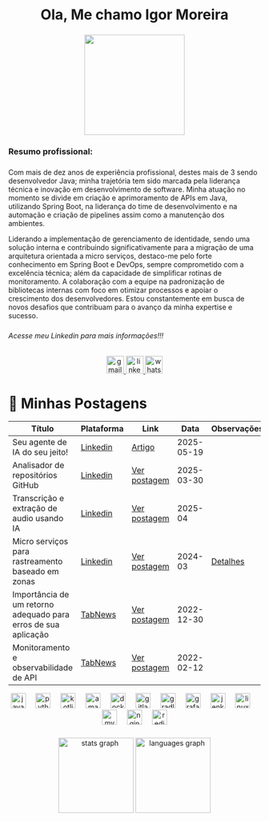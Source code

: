 <h1 align="center">Ola, Me chamo Igor Moreira</h1>

###

<div align="center">
  <img height="200" src="https://avatars.githubusercontent.com/u/56927248?v=4"  />
</div>

###

<h3 align="left">Resumo profissional:</h3>

###

<p align="left">Com mais de dez anos de experiência profissional, destes mais de 3 sendo desenvolvedor Java; minha trajetória tem sido marcada pela liderança técnica e inovação em desenvolvimento de software. Minha atuação no momento se divide em criação e aprimoramento de APIs em Java, utilizando Spring Boot, na liderança do time de desenvolvimento e na automação e criação de pipelines assim como a manutenção dos ambientes.

Liderando a implementação de gerenciamento de identidade, sendo uma solução interna e contribuindo significativamente para a migração de uma arquitetura orientada a micro serviços, destaco-me pelo forte conhecimento em Spring Boot e DevOps, sempre comprometido com a excelência técnica; além da capacidade de simplificar rotinas de monitoramento. A colaboração com a equipe na padronização de bibliotecas internas com foco em otimizar processos e apoiar o crescimento dos desenvolvedores. Estou constantemente em busca de novos desafios que contribuam para o avanço da minha expertise e sucesso.</p>

###

<h6 align="left">Acesse meu Linkedin para mais informações!!!</h6>

###

<div align="center">
  <a href="alvesmoreiraigor@gmail.com" target="_blank">
    <img src="https://img.shields.io/static/v1?message=Gmail&logo=gmail&label=&color=D14836&logoColor=white&labelColor=&style=for-the-badge" height="35" alt="gmail logo"  />
  </a>
  <a href="https://www.linkedin.com/in/alves-dev" target="_blank">
    <img src="https://img.shields.io/static/v1?message=LinkedIn&logo=linkedin&label=&color=0077B5&logoColor=white&labelColor=&style=for-the-badge" height="35" alt="linkedin logo"  />
  </a>
  <a href="https://wa.me/5534984134154" target="_blank">
    <img src="https://img.shields.io/static/v1?message=Whatsapp&logo=whatsapp&label=&color=25D366&logoColor=white&labelColor=&style=for-the-badge" height="35" alt="whatsapp logo"  />
  </a>
</div>

###

# 📝 Minhas Postagens

| Título                                                         | Plataforma                                         | Link                                                                                                                                                                                                                                          | Data       | Observações                                          |
|----------------------------------------------------------------|----------------------------------------------------|-----------------------------------------------------------------------------------------------------------------------------------------------------------------------------------------------------------------------------------------------|------------|------------------------------------------------------|
| Seu agente de IA do seu jeito!                                 | [Linkedin](https://www.linkedin.com/in/alves-dev/) | [Artigo](https://www.linkedin.com/pulse/seu-agente-de-ia-do-jeito-igor-moreira-nhu6f)                                                                                                                                                         | 2025-05-19 |                                                      |
| Analisador de repositórios GitHub                              | [Linkedin](https://www.linkedin.com/in/alves-dev/) | [Ver postagem](https://www.linkedin.com/posts/alves-dev_se-voc%C3%AA-tamb%C3%A9m-%C3%A9-met%C3%B3dico-assim-como-eu-activity-7312442985269399554-z-Pd?utm_source=share&utm_medium=member_desktop&rcm=ACoAACZTj6UBUlD_TpaOGmdtnXd_17e6lVgAphI) | 2025-03-30 |                                                      |
| Transcrição e extração de audio usando IA                      | [Linkedin](https://www.linkedin.com/in/alves-dev/) | [Ver postagem](https://www.linkedin.com/posts/alves-dev_ai-activity-7180541960170979328-GngI?utm_source=share&utm_medium=member_desktop&rcm=ACoAACZTj6UBUlD_TpaOGmdtnXd_17e6lVgAphI)                                                          | 2025-04    |                                                      |
| Micro serviços para rastreamento baseado em zonas              | [Linkedin](https://www.linkedin.com/in/alves-dev/) | [Ver postagem](https://www.linkedin.com/posts/alves-dev_fala-pessoal-quero-compartilhar-com-voc%C3%AAs-activity-7171456340400304128-hb3F?utm_source=share&utm_medium=member_desktop&rcm=ACoAACZTj6UBUlD_TpaOGmdtnXd_17e6lVgAphI)              | 2024-03    | [Detalhes](posts/stack-life-python-kotlin/README.md) |
| Importância de um retorno adequado para erros de sua aplicação | [TabNews](https://www.tabnews.com.br/IgorMA)       | [Ver postagem](https://www.tabnews.com.br/IgorMA/importancia-de-um-retorno-adequado-para-erros-de-sua-aplicacao)                                                                                                                              | 2022-12-30 |                                                      |
| Monitoramento e observabilidade de API                         | [TabNews](https://www.tabnews.com.br/IgorMA)       | [Ver postagem](https://www.tabnews.com.br/IgorMA/monitoramento-e-observabilidade-de-api)                                                                                                                                                      | 2022-02-12 |                                                      |

<div align="center">
  <img src="https://cdn.jsdelivr.net/gh/devicons/devicon/icons/java/java-original.svg" height="30" alt="java logo"  />
  <img width="12" />
  <img src="https://cdn.jsdelivr.net/gh/devicons/devicon/icons/python/python-original.svg" height="30" alt="python logo"  />
  <img width="12" />
  <img src="https://cdn.iconscout.com/icon/free/png-512/free-kotlin-2038873-1720086.png?f=webp&w=512" height="30" alt="kotlin logo"  />
  <img width="12" />
  <img src="https://cdn.iconscout.com/icon/free/png-512/free-aws-1869025-1583149.png?f=webp&w=512" height="30" alt="amazonwebservices logo"  />
  <img width="12" />
  <img src="https://cdn.jsdelivr.net/gh/devicons/devicon/icons/docker/docker-original.svg" height="30" alt="docker logo"  />
  <img width="12" />
  <img src="https://cdn.jsdelivr.net/gh/devicons/devicon/icons/gitlab/gitlab-original.svg" height="30" alt="gitlab logo"  />
  <img width="12" />
  <img src="https://cdn.iconscout.com/icon/free/png-512/free-gradle-1-285287.png?f=webp&w=512" height="30" alt="gradle logo"  />
  <img width="12" />
  <img src="https://cdn.jsdelivr.net/gh/devicons/devicon/icons/grafana/grafana-original.svg" height="30" alt="grafana logo"  />
  <img width="12" />
  <img src="https://cdn.iconscout.com/icon/free/png-512/free-jenkins-1-282385.png?f=webp&w=512" height="30" alt="jenkins logo"  />
  <img width="12" />
  <img src="https://cdn.jsdelivr.net/gh/devicons/devicon/icons/linux/linux-original.svg" height="30" alt="linux logo"  />
  <img width="12" />
  <img src="https://cdn.jsdelivr.net/gh/devicons/devicon/icons/mysql/mysql-original.svg" height="30" alt="mysql logo"  />
  <img width="12" />
  <img src="https://cdn.jsdelivr.net/gh/devicons/devicon/icons/nginx/nginx-original.svg" height="30" alt="nginx logo"  />
  <img width="12" />
  <img src="https://cdn.jsdelivr.net/gh/devicons/devicon/icons/redis/redis-original.svg" height="30" alt="redis logo"  />
</div>

###

<div align="center">
  <img src="https://github-readme-stats.vercel.app/api?username=alves-dev&hide_title=false&hide_rank=false&show_icons=true&include_all_commits=true&count_private=true&disable_animations=false&theme=default&locale=en&hide_border=false" height="150" alt="stats graph"  />
  <img src="https://github-readme-stats.vercel.app/api/top-langs?username=alves-dev&locale=en&hide_title=false&layout=compact&card_width=320&langs_count=5&theme=default&hide_border=false" height="150" alt="languages graph"  />
</div>

###
